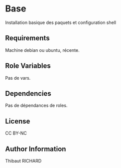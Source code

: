 Base
=========

Installation basique des paquets et configuration shell

Requirements
------------

Machine debian ou ubuntu, récente.

Role Variables
--------------

Pas de vars.

Dependencies
------------

Pas de dépendances de roles.

License
-------

CC BY-NC

Author Information
------------------

Thibaut RICHARD
